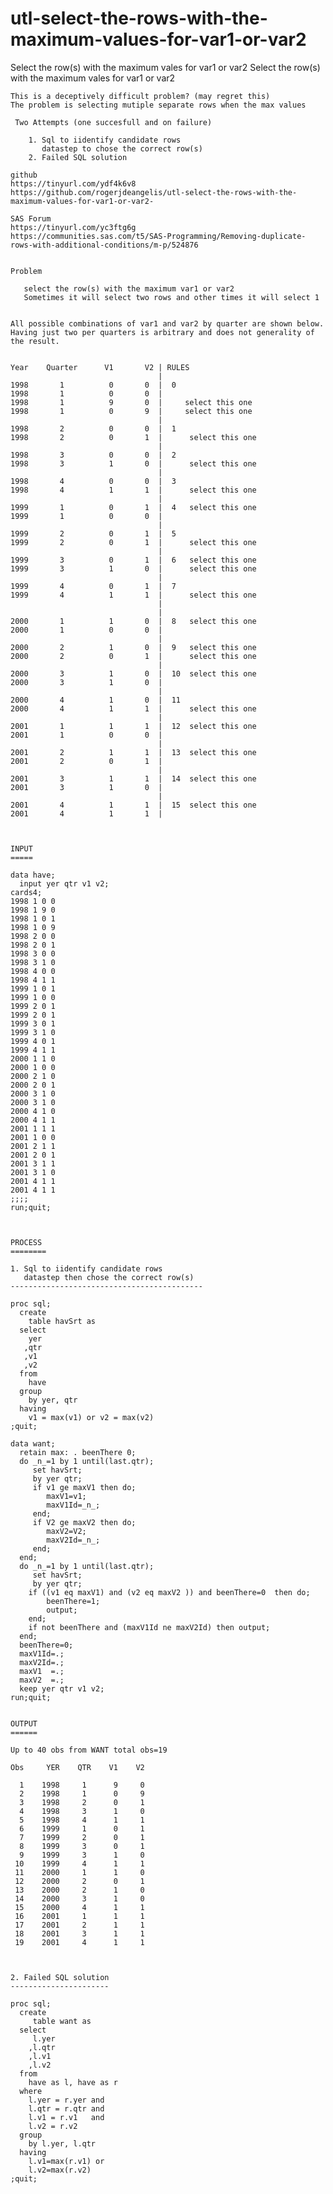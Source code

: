 # utl-select-the-rows-with-the-maximum-values-for-var1-or-var2
Select the row(s) with the maximum vales for var1 or var2
    Select the row(s) with the maximum vales for var1 or var2

    This is a deceptively difficult problem? (may regret this)
    The problem is selecting mutiple separate rows when the max values

     Two Attempts (one succesfull and on failure)

        1. Sql to iidentify candidate rows
           datastep to chose the correct row(s)
        2. Failed SQL solution

    github
    https://tinyurl.com/ydf4k6v8
    https://github.com/rogerjdeangelis/utl-select-the-rows-with-the-maximum-values-for-var1-or-var2-

    SAS Forum
    https://tinyurl.com/yc3ftg6g
    https://communities.sas.com/t5/SAS-Programming/Removing-duplicate-rows-with-additional-conditions/m-p/524876


    Problem

       select the row(s) with the maximum var1 or var2
       Sometimes it will select two rows and other times it will select 1


    All possible combinations of var1 and var2 by quarter are shown below.
    Having just two per quarters is arbitrary and does not generality of the result.


    Year    Quarter      V1       V2 | RULES
                                     |
    1998       1          0       0  |  0
    1998       1          0       0  |
    1998       1          9       0  |     select this one
    1998       1          0       9  |     select this one
                                     |
    1998       2          0       0  |  1
    1998       2          0       1  |      select this one
                                     |
    1998       3          0       0  |  2
    1998       3          1       0  |      select this one
                                     |
    1998       4          0       0  |  3
    1998       4          1       1  |      select this one
                                     |
    1999       1          0       1  |  4   select this one
    1999       1          0       0  |
                                     |
    1999       2          0       1  |  5
    1999       2          0       1  |      select this one
                                     |
    1999       3          0       1  |  6   select this one
    1999       3          1       0  |      select this one
                                     |
    1999       4          0       1  |  7
    1999       4          1       1  |      select this one
                                     |
                                     |
    2000       1          1       0  |  8   select this one
    2000       1          0       0  |
                                     |
    2000       2          1       0  |  9   select this one
    2000       2          0       1  |      select this one
                                     |
    2000       3          1       0  |  10  select this one
    2000       3          1       0  |
                                     |
    2000       4          1       0  |  11
    2000       4          1       1  |      select this one
                                     |
    2001       1          1       1  |  12  select this one
    2001       1          0       0  |
                                     |
    2001       2          1       1  |  13  select this one
    2001       2          0       1  |
                                     |
    2001       3          1       1  |  14  select this one
    2001       3          1       0  |
                                     |
    2001       4          1       1  |  15  select this one
    2001       4          1       1  |



    INPUT
    =====

    data have;
      input yer qtr v1 v2;
    cards4;
    1998 1 0 0
    1998 1 9 0
    1998 1 0 1
    1998 1 0 9
    1998 2 0 0
    1998 2 0 1
    1998 3 0 0
    1998 3 1 0
    1998 4 0 0
    1998 4 1 1
    1999 1 0 1
    1999 1 0 0
    1999 2 0 1
    1999 2 0 1
    1999 3 0 1
    1999 3 1 0
    1999 4 0 1
    1999 4 1 1
    2000 1 1 0
    2000 1 0 0
    2000 2 1 0
    2000 2 0 1
    2000 3 1 0
    2000 3 1 0
    2000 4 1 0
    2000 4 1 1
    2001 1 1 1
    2001 1 0 0
    2001 2 1 1
    2001 2 0 1
    2001 3 1 1
    2001 3 1 0
    2001 4 1 1
    2001 4 1 1
    ;;;;
    run;quit;



    PROCESS
    ========

    1. Sql to iidentify candidate rows
       datastep then chose the correct row(s)
    -------------------------------------------

    proc sql;
      create
        table havSrt as
      select
        yer
       ,qtr
       ,v1
       ,v2
      from
        have
      group
        by yer, qtr
      having
        v1 = max(v1) or v2 = max(v2)
    ;quit;

    data want;
      retain max: . beenThere 0;
      do _n_=1 by 1 until(last.qtr);
         set havSrt;
         by yer qtr;
         if v1 ge maxV1 then do;
            maxV1=v1;
            maxV1Id=_n_;
         end;
         if V2 ge maxV2 then do;
            maxV2=V2;
            maxV2Id=_n_;
         end;
      end;
      do _n_=1 by 1 until(last.qtr);
         set havSrt;
         by yer qtr;
        if ((v1 eq maxV1) and (v2 eq maxV2 )) and beenThere=0  then do;
            beenThere=1;
            output;
        end;
        if not beenThere and (maxV1Id ne maxV2Id) then output;
      end;
      beenThere=0;
      maxV1Id=.;
      maxV2Id=.;
      maxV1  =.;
      maxV2  =.;
      keep yer qtr v1 v2;
    run;quit;


    OUTPUT
    ======

    Up to 40 obs from WANT total obs=19

    Obs     YER    QTR    V1    V2

      1    1998     1      9     0
      2    1998     1      0     9
      3    1998     2      0     1
      4    1998     3      1     0
      5    1998     4      1     1
      6    1999     1      0     1
      7    1999     2      0     1
      8    1999     3      0     1
      9    1999     3      1     0
     10    1999     4      1     1
     11    2000     1      1     0
     12    2000     2      0     1
     13    2000     2      1     0
     14    2000     3      1     0
     15    2000     4      1     1
     16    2001     1      1     1
     17    2001     2      1     1
     18    2001     3      1     1
     19    2001     4      1     1



    2. Failed SQL solution
    ----------------------

    proc sql;
      create
         table want as
      select
         l.yer
        ,l.qtr
        ,l.v1
        ,l.v2
      from
        have as l, have as r
      where
        l.yer = r.yer and
        l.qtr = r.qtr and
        l.v1 = r.v1   and
        l.v2 = r.v2
      group
        by l.yer, l.qtr
      having
        l.v1=max(r.v1) or
        l.v2=max(r.v2)
    ;quit;

